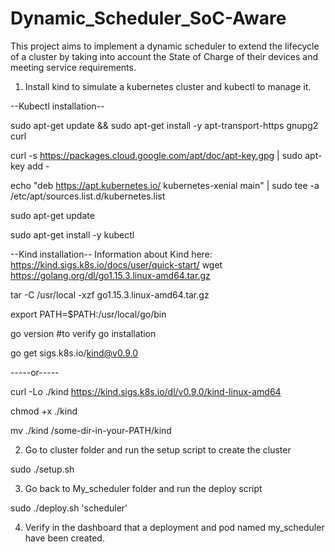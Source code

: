 # Dynamic_Scheduler_SoC-Aware
This project aims to implement a dynamic scheduler to extend the lifecycle of a cluster by taking into account the State of Charge of their devices and meeting service requirements.

1. Install kind to simulate a kubernetes cluster and kubectl to manage it.

--Kubectl installation--

sudo apt-get update && sudo apt-get install -y apt-transport-https gnupg2 curl

curl -s https://packages.cloud.google.com/apt/doc/apt-key.gpg | sudo apt-key add -

echo "deb https://apt.kubernetes.io/ kubernetes-xenial main" | sudo tee -a /etc/apt/sources.list.d/kubernetes.list

sudo apt-get update

sudo apt-get install -y kubectl

--Kind installation-- Information about Kind here: https://kind.sigs.k8s.io/docs/user/quick-start/
wget https://golang.org/dl/go1.15.3.linux-amd64.tar.gz

tar -C /usr/local -xzf go1.15.3.linux-amd64.tar.gz

export PATH=$PATH:/usr/local/go/bin

go version #to verify go installation

go get sigs.k8s.io/kind@v0.9.0

-----or-----

curl -Lo ./kind https://kind.sigs.k8s.io/dl/v0.9.0/kind-linux-amd64

chmod +x ./kind

mv ./kind /some-dir-in-your-PATH/kind

2. Go to cluster folder and run the setup script to create the cluster

sudo ./setup.sh

3. Go back to My_scheduler folder and run the deploy script

sudo ./deploy.sh 'scheduler'

4. Verify in the dashboard that a deployment and pod named my_scheduler have been created.
